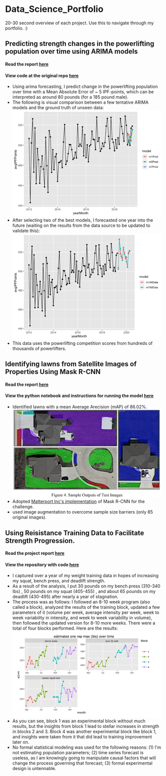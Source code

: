 # Data_Science_Portfolio
20-30 second overview of each project. Use this to navigate through my portfolio. :)


## Predicting strength changes in the powerlifting population over time using ARIMA models
#### Read the report [here](https://matthewnaples.github.io/powerlifting_TSA/)
#### View code at the original repo [here](https://github.com/matthewnaples/powerlifting_TSA/) 
* Using arima forecasting, I predict change in the powerlifting population over time with a Mean Absolute Error of ~ 5 IPF-points, which can be interpreted as around 80 pounds (for a 185 pound male).
* The following is visual comparison between a few tentative ARIMA models and the ground truth of unseen data:
![](images/modelComparison.png)
* After selecting two of the best models, I forecasted one year into the future (waiting on the results from the data source to be updated to validate this):
![](images/strengthForecast.png)
* This data uses the powerlifting competition scores from hundreds of thousands of powerlifters.



## Identifying lawns from Satellite Images of Properties Using Mask R-CNN
#### Read the report [here](https://github.com/matthewnaples/Lawn_maskRCNN/blob/master/Final%20Report%20-%20Geospatial%20Object%20Detection.pdf)
#### View the python notebook and instructions for running the model [here](https://github.com/matthewnaples/Lawn_maskRCNN)
* Identified lawns with a mean Average Arecision (mAP) of 86.02%.
![](images/lawnClassification.png)
* Adopted [Matterport Inc's implementation](https://github.com/matterport/Mask_RCNN) of Mask R-CNN for the challenge.
* used image augmentation to overcome sample size barriers (only 85 original images).



## Using Reisistance Training Data to Facilitate Strength Progression.
#### Read the project report [here](https://matthewnaples.github.io/Individual_Strength_Analysis/)
#### View the repository with code  [here](https://github.com/matthewnaples/Individual_Strength_Analysis)
* I captured over a year of my weight training data in hopes of increasing my squat, bench press, and deadlift strength.
* As a result of the analysis, I put 30 pounds on my bench press (310-340 lbs) , 50 pounds on my squat (405-455) , and about 65 pounds on my deadlift (430-495)  after nearly a year of stagnation.
* The process was as follows: I followed an 8-10 week program (also called a block), analyzed the results of the training block, updated a few parameters of it (volume per week, average intensity per week, week to week variability in intensity, and week to week variability in volume), then followed the updated version for 8-10 more weeks. There were a total of four blocks performed. Here are the results:
![](images/e1rm.png)
* As you can see, block 1 was an experimental block without much results, but the insights from block 1 lead to stellar increases in strength in blocks 2 and 3. Block 4 was another experimental block like block 1, and insights were taken from it that did lead to training improvement later on.
* No formal statistical modeling was used for the following reasons: (1) I'm not estimating population parameters; (2) time series forecast is useless, as I am knowingly going to manipulate causal factors that will change the process governing that forecast; (3) formal experimental design is untennable.



